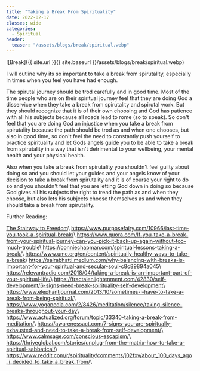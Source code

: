 ```yaml
---
title: "Taking a Break From Spirituality"
date: 2022-02-17
classes: wide
categories:
  - Spiritual 
header:
  teaser: "/assets/blogs/break/spiritual.webp"
---
```


![Break]({{ site.url }}{{ site.baseurl }}/assets/blogs/break/spiritual.webp)

I will outline why its so important to take a break from spirutality, especially in times when you feel you have had enough. 

The spirutal journey should be trod carefully and in good time. Most of the time people who are on their spiritual journey feel that they are doing God a disservice when they take a break from spirutality and spirutal work. But they should recognize that it is of their own choosing and God has patience with all his subjects because all roads lead to rome (so to speak). So don't feel that you are doing God an injustice when you take a break from spirutality because the path should be trod as and when one chooses, but also in good time, so don't feel the need to constantly push yourself to practice spirituality and let Gods angels guide you to be able to take a break from spirutality in a way that isn't detrimental to your wellbeing, your mental health and your physical health.

Also when you take a break from spirutality you shouldn't feel guilty about doing so and you should let your guides and your angels know of your decision to take a break from spirutality and it is of course your right to do so and you shouldn't feel that you are letting God down in doing so because God gives all his subjects the right to tread the path as and when they choose, but also lets his subjects choose themselves as and when they should take a break from spirutality. 

Further Reading:

[The Stairway to Freedom](https://thegreatwhitebrotherhood.org/books/)\\
<https://www.purposefairy.com/10966/last-time-you-took-a-spiritual-break/>\\
<https://www.quora.com/If-you-take-a-break-from-your-spiritual-journey-can-you-pick-it-back-up-again-without-too-much-trouble>\\
<https://conniechapman.com/spiritual-lessons-taking-a-break/>\\
<https://www.umc.org/en/content/spiritually-healthy-ways-to-take-a-break>\\
<https://sairabhatti.medium.com/why-balancing-with-breaks-is-important-for-your-spiritual-and-secular-soul-c8c89894a045>\\
<https://relevantradio.com/2018/04/taking-a-break-is-an-important-part-of-your-spiritual-life/>\\
<https://fractalenlightenment.com/42830/self-development/6-signs-need-break-spirituality-self-development>\\
<https://www.elephantjournal.com/2013/10/sometimes-i-have-to-take-a-break-from-being-spiritual/>\\
<https://www.yogapedia.com/2/8426/meditation/silence/taking-silence-breaks-throughout-your-day>\\
<https://www.actualized.org/forum/topic/33340-taking-a-break-from-meditation/>\\
<https://awarenessact.com/7-signs-you-are-spiritually-exhausted-and-need-to-take-a-break-from-self-development/>\\
<https://www.calmsage.com/conscious-escapism/>\\
<https://thriveglobal.com/stories/unplug-from-the-matrix-how-to-take-a-spiritual-sabbatical/>\\
<https://www.reddit.com/r/spirituality/comments/j02fxv/about_100_days_ago_i_decided_to_take_a_break_from/>\\

